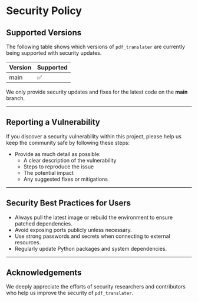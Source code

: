 # Security Policy

## Supported Versions

The following table shows which versions of `pdf_translater` are currently being supported with security updates.

| Version | Supported          |
|---------|--------------------|
| main    | :white_check_mark: |

We only provide security updates and fixes for the latest code on the **main** branch.

---

## Reporting a Vulnerability

If you discover a security vulnerability within this project, please help us keep the community safe by following these steps:

- Provide as much detail as possible:
   - A clear description of the vulnerability
   - Steps to reproduce the issue
   - The potential impact
   - Any suggested fixes or mitigations

---

## Security Best Practices for Users

- Always pull the latest image or rebuild the environment to ensure patched dependencies.
- Avoid exposing ports publicly unless necessary.
- Use strong passwords and secrets when connecting to external resources.
- Regularly update Python packages and system dependencies.

---

## Acknowledgements

We deeply appreciate the efforts of security researchers and contributors who help us improve the security of `pdf_translater`.
